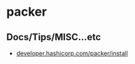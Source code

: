 # packer

## Docs/Tips/MISC...etc

* [developer.hashicorp.com/packer/install](https://developer.hashicorp.com/packer/install)